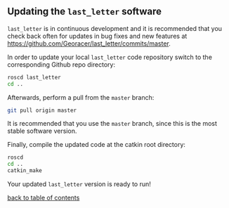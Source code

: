 ## Updating the `last_letter` software

`last_letter` is in continuous development and it is recommended that you check back often for updates in bug fixes and new features at https://github.com/Georacer/last_letter/commits/master.

In order to update your local `last_letter` code repository switch to the corresponding Github repo directory:
```bash
roscd last_letter
cd ..
```
Afterwards, perform a pull from the `master` branch:
```bash
git pull origin master
```
It is recommended that you use the `master` branch, since this is the most stable software version.

Finally, compile the updated code at the catkin root directory:
```bash
roscd
cd ..
catkin_make
```

Your updated `last_letter` version is ready to run!

[back to table of contents](../../../README.md)